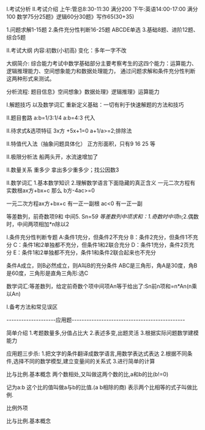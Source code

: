 



I.考试分析
II.考试介绍
上午:管总8:30-11:30  满分200
下午:英语14:00-17:00 满分100
数学75分25题》逻辑60分30题》写作65(30+35)

1.问题求解1-15题
2.条件充分性判断16-25题
ABCDE单选
3.基础8题、进阶12题、综合5题

II.考试大纲
内容:初数(小初高)
变化：多年一字不改

大纲简介:
   综合能力考试中数学基础部分主要考察考生的这四个能力：运算能力、逻辑推理能力、空间想象能力和数据处理能力，
   通过问题求解和条件充分性判断这两种形式来测试。
   
分析流程:
题目信息》空间想象》数据处理》逻辑推理》运算能力
   




I.解题技巧 以及数学词汇
重新定义基础：一切有利于快速解题的方法和技巧

II.题目套路
a:b=1/3:1/4
a:b=4:3 代入


II.待求式&选项特征
3x方 +5x+1=0
a+1/a>=2;排除法



II.特值代入法（抽象问题具体化）
正方形面积，只有9 16 25 等


II.极限分析法
船两头开，水流速增加了

II.数量关系
重多少 拿出多少重多少；找公因数3

II.数学词汇
1.基本数学知识
2.理解数学语言下面隐藏的真正含义
一元二次方程有实数根ax方+bx+c 那么 b方-4ac>=0

一元二次方程ax方+bx+c 有一正一副根  ac<0  有一正一副

等差数列，前奇数项9和 中间5. Sn=5*9
等差数列中项求和：1.奇数时中项*n;2.偶数时，中间两项相加*n除以2

I.条件充分性判断专题
A:条件1充分，但条件2不充分
B：条件2充分，但条件1不充分
C：条件1和2单独都不充分，但条件1和2联合充分
D：条件1充分，条件2页充分
E：条件1和2单独都不充分，条件1和条件2联合起来也不充分


条件A成立，则B必然成立，则A叫B的充分条件
ABC是三角形，角A是30度，角B是60度，三角形是直角三角形:选C

数学词汇:等差数列，给定前奇数个项中间项An等于给出了:Sn前n项和=n*An(n乘以An)









I.备考方法和常见误区





--------------------应用题----------------------------------------------

简单介绍
1.考题数量多,分值占比大
2.表述多变,出题灵活
3.根据实际问题数学建模能力


应用题三步杀:
1.把文字的条件翻译成数学语言,用数学表达式表达
2.根据不同条件,选择不同的数学模型,建立变量间的关系式
3.进行简单的计算




比与比例.基本概念
两个数相处,又叫做这两个数的比,a和b的比(b!=0)

记为a:b  这个比的值叫做a与b的比值.(a b相除的商)
表示两个比相等的式子叫做比例.

比例外项





比与比例.基本概念





